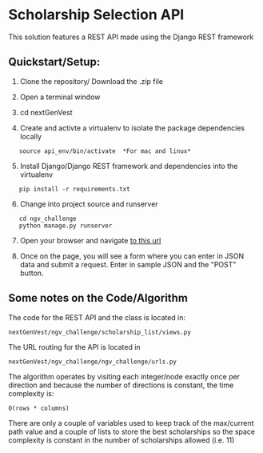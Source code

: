 # Scholarship Selection API

This solution features a REST API made using the Django REST framework 

## Quickstart/Setup:

1. Clone the repository/ Download the .zip file
2. Open a terminal window
3. cd nextGenVest

4. Create and activte a virtualenv to isolate the package dependencies locally
```virtualenv api_env
   source api_env/bin/activate  *For mac and linux*
```
5. Install Django/Django REST framework and dependencies into the virtualenv
```
   pip install -r requirements.txt
```
6. Change into project source and runserver
```
   cd ngv_challenge
   python manage.py runserver
```
7. Open your browser and navigate [to this url](http://127.0.0.1:8000/scholarship-api)

8. Once on the page, you will see a form where you can enter in JSON data and submit a request. Enter in sample JSON and
   the "POST" button. 
   
 
## Some notes on the Code/Algorithm

The code for the REST API and the class is located in: 
```
nextGenVest/ngv_challenge/scholarship_list/views.py
```
The URL routing for the API is located in 
```
nextGenVest/ngv_challenge/ngv_challenge/urls.py
```

The algorithm operates by visiting each integer/node exactly once per direction and because the number of directions is constant, the time complexity is:

```
O(rows * columns)
```
There are only a couple of variables used to keep track of the max/current path value and a couple of lists to store the best scholarships so the  space complexity is constant in the number of scholarships allowed (i.e. 11)

